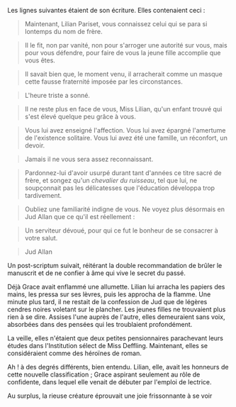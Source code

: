 Les lignes suivantes étaient de son écriture. Elles contenaient ceci :

> Maintenant, Lilian Pariset, vous connaissez celui qui se para si lontemps
  du nom de frère.

> Il le fit, non par vanité, non pour s'arroger une autorité sur vous, mais
  pour vous défendre, pour faire de vous la jeune fille accomplie que vous
  êtes.

> Il savait bien que, le moment venu, il arracherait comme un masque cette
  fausse fraternité imposée par les circonstances.

> L'heure triste a sonné.

> Il ne reste plus en face de vous, Miss Lilian, qu'un enfant trouvé qui
  s'est élevé quelque peu grâce à vous.

> Vous lui avez enseigné l'affection. Vous lui avez épargné l'amertume de
  l'existence solitaire. Vous lui avez été une famille, un réconfort, un
  devoir.

> Jamais il ne vous sera assez reconnaissant.

> Pardonnez-lui d'avoir usurpé durant tant d'années ce titre sacré de frère,
  et songez qu'un _chevalier du ruisseau_, tel que lui, ne soupçonnait pas
  les délicatesses que l'éducation développa trop tardivement.

> Oubliez une familiarité indigne de vous. Ne voyez plus désormais en Jud
  Allan que ce qu'il est réellement :

> Un serviteur dévoué, pour qui ce fut le bonheur de se consacrer à votre
  salut.

> Jud Allan

Un post-scriptum suivait, réitérant la double recommandation de brûler
le manuscrit et de ne confier à âme qui vive le secret du passé.

Déjà Grace avait enflammé une allumette. Lilian lui arracha les papiers
des mains, les pressa sur ses lèvres, puis les approcha de la flamme. Une
minute plus tard, il ne restait de la confession de Jud que de légères cendres noires voletant sur le plancher. Les jeunes filles ne trouvaient plus rien à se dire. Assises l'une auprès de l'autre, elles demeuraient sans voix, absorbées dans des pensées qui les troublaient profondément.

La veille, elles n'étaient que deux petites pensionnaires parachevant leurs
études dans l'Institution sélect de Miss Deffling. Maintenant, elles se considéraient comme des héroïnes de roman.

Ah ! à des degrés différents, bien entendu. Lilian, elle, avait les honneurs
de cette nouvelle classification ; Grace aspirant seulement au rôle de confidente, dans lequel elle venait de débuter par l'emploi de lectrice.

Au surplus, la rieuse créature éprouvait une joie frissonnante à se voir
